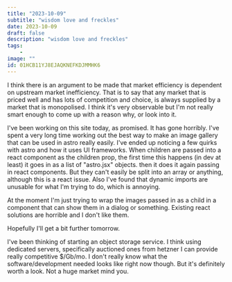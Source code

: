 ```yaml
---
title: "2023-10-09"
subtitle: "wisdom love and freckles"
date: 2023-10-09
draft: false
description: "wisdom love and freckles"
tags:
    - 
image: ""
id: 01HCB11YJ8EJAQKNEFKDJMMHK6
---
```


I think there is an argument to be made that market efficiency is dependent on upstream market inefficiency. That is to say that any market that is priced well and has lots of competition and choice, is always supplied by a market that is monopolised. I think it's very observable but I'm not really smart enough to come up with a reason why, or look into it.

I've been working on this site today, as promised. It has gone horribly. I've spent a very long time working out the best way to make an image gallery that can be used in astro really easily. I've ended up noticing a few quirks with astro and how it uses UI frameworks. When children are passed into a react component as the children prop, the first time this happens (in dev at least) it goes in as a list of "astro.jsx" objects. then it does it again passing in react components. But they can't easily be split into an array or anything, although this is a react issue. Also I've found that dynamic imports are unusable for what I'm trying to do, which is annoying. 

At the moment I'm just trying to wrap the images passed in as a child in a component that can show them in a dialog or something. Existing react solutions are horrible and I don't like them.

Hopefully I'll get a bit further tomorrow.

I've been thinking of starting an object storage service. I think using dedicated servers, specifically auctioned ones from hetzner I can provide really competitive $/Gb/mo. I don't really know what the software/development needed looks like right now though. But it's definitely worth a look. Not a huge market mind you.